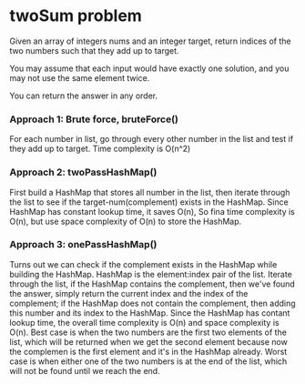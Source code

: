 # twoSum problem
Given an array of integers nums and an integer target, return indices of the two numbers such that they add up to target.

You may assume that each input would have exactly one solution, and you may not use the same element twice.

You can return the answer in any order.

### Approach 1: Brute force, bruteForce()
For each number in list, go through every other number in the list and test if they add up to target. Time complexity is O(n^2) 

### Approach 2: twoPassHashMap()
First build a HashMap that stores all number in the list, then iterate through the list to see if the target-num(complement) exists in the HashMap. Since HashMap has constant lookup time, it saves O(n), So fina time complexity is O(n), but use space complexity of O(n) to store the HashMap.

### Approach 3: onePassHashMap()
Turns out we can check if the complement exists in the HashMap while building the HashMap. HashMap is the element:index pair of the list. Iterate through the list, if the HashMap contains the complement, then we've found the answer, simply return the current index and the index of the complement; if the HashMap does not contain the complement, then adding this number and its index to the HashMap. Since the HashMap has contant lookup time, the overall time complexity is O(n) and space complexity is O(n). Best case is when the two numbers are the first two elements of the list, which will be returned when we get the second element because now the complemen is the first element and it's in the HashMap already. Worst case is when either one of the two numbers is at the end of the list, which will not be found until we reach the end.
